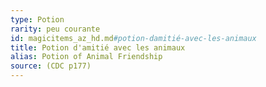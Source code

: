 ```yaml
---
type: Potion
rarity: peu courante
id: magicitems_az_hd.md#potion-damitié-avec-les-animaux
title: Potion d'amitié avec les animaux
alias: Potion of Animal Friendship
source: (CDC p177)
---
```


